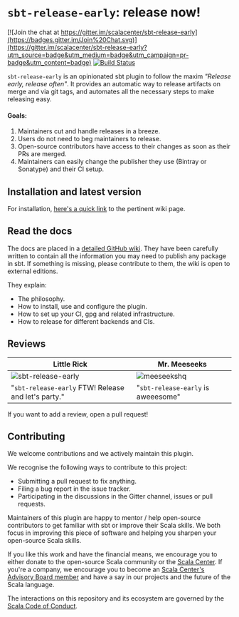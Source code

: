 # `sbt-release-early`: release now!

[![Join the chat at https://gitter.im/scalacenter/sbt-release-early](https://badges.gitter.im/Join%20Chat.svg)](https://gitter.im/scalacenter/sbt-release-early?utm_source=badge&utm_medium=badge&utm_campaign=pr-badge&utm_content=badge)
[![Build Status](https://platform-ci.scala-lang.org/api/badges/scalacenter/sbt-release-early/status.svg)](https://platform-ci.scala-lang.org/scalacenter/sbt-release-early)

`sbt-release-early` is an opinionated sbt plugin to follow the maxim *"Release early, release often"*. It
provides an automatic way to release artifacts on merge and via git tags, and automates all the
necessary steps to make releasing easy.

#### Goals:

1. Maintainers cut and handle releases in a breeze.
1. Users do not need to beg maintainers to release.
1. Open-source contributors have access to their changes as soon as their PRs are merged.
1. Maintainers can easily change the publisher they use (Bintray or Sonatype) and their CI setup.

## Installation and latest version

For installation, [here's a quick link](https://github.com/scalacenter/sbt-release-early/wiki/Essential:-Installation) to the pertinent wiki page.

## Read the docs

The docs are placed in a [detailed GitHub wiki](https://github.com/scalacenter/sbt-release-early/wiki).
They have been carefully written to contain all the information you may need to publish any package
in sbt. If something is missing, please contribute to them, the wiki is open to external editions.

They explain:

* The philosophy.
* How to install, use and configure the plugin.
* How to set up your CI, gpg and related infrastructure.
* How to release for different backends and CIs.

## Reviews

|Little Rick|Mr. Meeseeks|
|---------|---------|
|![sbt-release-early](https://user-images.githubusercontent.com/2462974/31609150-4854208e-b273-11e7-8328-6fa5b95795f0.jpg)|![meeseekshq](https://user-images.githubusercontent.com/2462974/31608891-5cfd327e-b272-11e7-8f53-1099c459c2df.png)|
|"`sbt-release-early` FTW! Release and let's party."|"`sbt-release-early` is aweeesome"|

If you want to add a review, open a pull request!

## Contributing

We welcome contributions and we actively maintain this plugin.

We recognise the following ways to contribute to this project:
* Submitting a pull request to fix anything.
* Filing a bug report in the issue tracker.
* Participating in the discussions in the Gitter channel, issues or pull requests.

Maintainers of this plugin are happy to mentor / help open-source contributors to get familiar with
sbt or improve their Scala skills. We both focus in improving this piece of
software and helping you sharpen your open-source Scala skills.

If you like this work and have the financial means, we encourage you to either donate to the
open-source Scala community or the [Scala Center](https://scala.epfl.ch).
If you're a company, we encourage you to become an [Scala Center's Advisory Board member](scalacenter)
and have a say in our projects and the future of the Scala language.

The interactions on this repository and its ecosystem are governed by the [Scala Code of Conduct](https://www.scala-lang.org/conduct.html).

[sbtdynver]: https://github.com/dwijnand/sbt-dynver
[sbtpgp]: https://github.com/sbt/sbt-pgp
[sbtbintray]: https://github.com/sbt/sbt-bintray
[bintray]: https://github.com/sbt/sbt-bintray
[sonatype]: https://www.sonatype.com/
[rick]: https://www.google.ch/url?sa=t&rct=j&q=&esrc=s&source=web&cd=2&cad=rja&uact=8&ved=0ahUKEwilmJf3yc_UAhVFvhQKHVO2DwgQFgg3MAE&url=https%3A%2F%2Fen.wikipedia.org%2Fwiki%2FRick_Sanchez_(Rick_and_Morty)&usg=AFQjCNEalPWcD1EFtXjxxghoVHIAo4gy1Q
[bintray-publishing]: https://github.com/sbt/sbt-bintray#publishing
[semver]: http://semver.org/
[scalacenter]: https://scala.epfl.ch/faqs.html
